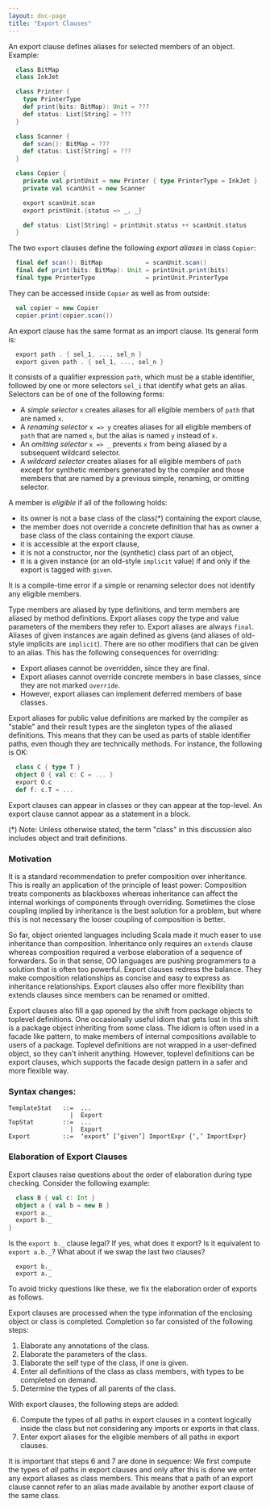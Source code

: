 ```yaml
---
layout: doc-page
title: "Export Clauses"
---
```


An export clause defines aliases for selected members of an object. Example:
```scala
  class BitMap
  class InkJet

  class Printer {
    type PrinterType
    def print(bits: BitMap): Unit = ???
    def status: List[String] = ???
  }

  class Scanner {
    def scan(): BitMap = ???
    def status: List[String] = ???
  }

  class Copier {
    private val printUnit = new Printer { type PrinterType = InkJet }
    private val scanUnit = new Scanner

    export scanUnit.scan
    export printUnit.{status => _, _}

    def status: List[String] = printUnit.status ++ scanUnit.status
  }
```
The two `export` clauses define the following _export aliases_ in class `Copier`:
```scala
  final def scan(): BitMap            = scanUnit.scan()
  final def print(bits: BitMap): Unit = printUnit.print(bits)
  final type PrinterType              = printUnit.PrinterType
```
They can be accessed inside `Copier` as well as from outside:
```scala
  val copier = new Copier
  copier.print(copier.scan())
```
An export clause has the same format as an import clause. Its general form is:
```scala
  export path . { sel_1, ..., sel_n }
  export given path . { sel_1, ..., sel_n }
```
It consists of a qualifier expression `path`, which must be a stable identifier, followed by
one or more selectors `sel_i` that identify what gets an alias. Selectors can be
of one of the following forms:

 - A _simple selector_ `x` creates aliases for all eligible members of `path` that are named `x`.
 - A _renaming selector_ `x => y` creates aliases for all eligible members of `path` that are named `x`, but the alias is named `y` instead of `x`.
 - An _omitting selector_ `x => _` prevents `x` from being aliased by a subsequent
   wildcard selector.
 - A _wildcard selector_ creates aliases for all eligible members of `path` except for
   synthetic members generated by the compiler and those members that are named by a previous simple, renaming, or omitting selector.

A member is _eligible_ if all of the following holds:

 - its owner is not a base class of the class(*) containing the export clause,
 - the member does not override a concrete definition that has as owner
   a base class of the class containing the export clause.
 - it is accessible at the export clause,
 - it is not a constructor, nor the (synthetic) class part of an object,
 - it is a given instance (or an old-style `implicit` value)
   if and only if the export is tagged with `given`.

It is a compile-time error if a simple or renaming selector does not identify any eligible
members.

Type members are aliased by type definitions, and term members are aliased by method definitions. Export aliases copy the type and value parameters of the members they refer to.
Export aliases are always `final`. Aliases of given instances are again defined as givens (and aliases of old-style implicits are `implicit`). There are no other modifiers that can be given to an alias. This has the following consequences for overriding:

 - Export aliases cannot be overridden, since they are final.
 - Export aliases cannot override concrete members in base classes, since they are
   not marked `override`.
 - However, export aliases can implement deferred members of base classes.

Export aliases for public value definitions are marked by the compiler as "stable" and their result types are the singleton types of the aliased definitions. This means that they can be used as parts of stable identifier paths, even though they are technically methods. For instance, the following is OK:
```scala
  class C { type T }
  object O { val c: C = ... }
  export O.c
  def f: c.T = ...
```

Export clauses can appear in classes or they can appear at the top-level. An export clause cannot appear as a statement in a block.

(*) Note: Unless otherwise stated, the term "class" in this discussion also includes object and trait definitions.

### Motivation

It is a standard recommendation to prefer composition over inheritance. This is really an application of the principle of least power: Composition treats components as blackboxes whereas inheritance can affect the internal workings of components through overriding. Sometimes the close coupling implied by inheritance is the best solution for a problem, but where this is not necessary the looser coupling of composition is better.

So far, object oriented languages including Scala made it much easer to use inheritance than composition. Inheritance only requires an `extends` clause whereas composition required a verbose elaboration of a sequence of forwarders. So in that sense, OO languages are pushing
programmers to a solution that is often too powerful. Export clauses redress the balance. They make composition relationships as concise and easy to express as inheritance relationships. Export clauses also offer more flexibility than extends clauses since members can be renamed or omitted.

Export clauses also fill a gap opened by the shift from package objects to toplevel definitions. One occasionally useful idiom that gets lost in this shift is a package object inheriting from some class. The idiom is often used in a facade like pattern, to make members
of internal compositions available to users of a package. Toplevel definitions are not wrapped in a user-defined object, so they can't inherit anything. However, toplevel definitions can be export clauses, which supports the facade design pattern in a safer and
more flexible way.

### Syntax changes:

```
TemplateStat   ::=  ...
                 |  Export
TopStat        ::=  ...
                 |  Export
Export         ::=  ‘export’ [‘given’] ImportExpr {‘,’ ImportExpr}
```

### Elaboration of Export Clauses

Export clauses raise questions about the order of elaboration during type checking.
Consider the following example:
```scala
  class B { val c: Int }
  object a { val b = new B }
  export a._
  export b._
}
```
Is the `export b._` clause legal? If yes, what does it export? Is it equivalent to `export a.b._`? What about if we swap the last two clauses?
```
  export b._
  export a._
```
To avoid tricky questions like these, we fix the elaboration order of exports as follows.

Export clauses are processed when the type information of the enclosing object or class is completed. Completion so far consisted of the following steps:

 1. Elaborate any annotations of the class.
 2. Elaborate the parameters of the class.
 3. Elaborate the self type of the class, if one is given.
 4. Enter all definitions of the class as class members, with types to be completed
    on demand.
 5. Determine the types of all parents of the class.

With export clauses, the following steps are added:

 6. Compute the types of all paths in export clauses in a context logically
    inside the class but not considering any imports or exports in that class.
 7. Enter export aliases for the eligible members of all paths in export clauses.

It is important that steps 6 and 7 are done in sequence: We first compute the types of _all_
paths in export clauses and only after this is done we enter any export aliases as class members. This means that a path of an export clause cannot refer to an alias made available
by another export clause of the same class.
